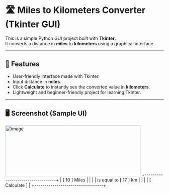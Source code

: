 # 🛣️ Miles to Kilometers Converter (Tkinter GUI)

This is a simple Python GUI project built with **Tkinter**.  
It converts a distance in **miles** to **kilometers** using a graphical interface.  

---

## 🚀 Features
- User-friendly interface made with Tkinter.
- Input distance in **miles**.
- Click **Calculate** to instantly see the converted value in **kilometers**.
- Lightweight and beginner-friendly project for learning Tkinter.

---

## 🖥️ Screenshot (Sample UI)

<img width="430" height="162" alt="image" src="https://github.com/user-attachments/assets/bfc626a0-a548-44ab-8afa-6550f24eca88" />
+----------------------------------+
| [ 10 ] Miles |
| |
| is equal to [ 17 ] km |
| |
| [ Calculate ] |
+----------------------------------+
